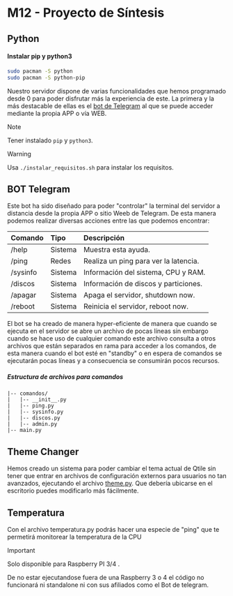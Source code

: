 
# M12 - Proyecto de Síntesis
## Python
#### Instalar pip y python3

```bash
sudo pacman -S python
sudo pacman -S python-pip
```

Nuestro servidor dispone de varias funcionalidades que hemos programado desde 0 para poder disfrutar más la experiencia de este. La primera y la más destacable de ellas es el [bot de Telegram](https://docs.google.com) al que se puede acceder mediante la propia APP o vía WEB.

> [!NOTE]  
> Tener instalado `pip` y `python3`.

> [!WARNING]  
> Usa `./instalar_requisitos.sh` para instalar los requisitos.

## BOT Telegram
Este bot ha sido diseñado para poder "controlar" la terminal del servidor a distancia desde la propia APP o sitio Weeb de Telegram. De esta manera podemos realizar diversas acciones entre las que podemos encontrar:

| Comando           | Tipo       | Descripción                                            |
| :---------------- | :--------- | :----------------------------------------------------- |
| /help             | Sistema    | Muestra esta ayuda.                                    |
| /ping             | Redes      | Realiza un ping para ver la latencia.                  |
| /sysinfo          | Sistema    | Información del sistema, CPU y RAM.                    |
| /discos           | Sistema    | Información de discos y particiones.                   |
| /apagar           | Sistema    | Apaga el servidor, shutdown now.                       |
| /reboot           | Sistema    | Reinicia el servidor, reboot now.                      |

El bot se ha creado de manera hyper-eficiente de manera que cuando se ejecuta en el servidor se abre un archivo de pocas líneas sin embargo cuando se hace uso de cualquier comando este archivo consulta a otros archivos que están separados en rama para acceder a los comandos, de esta manera cuando el bot esté en "standby" o en espera de comandos se ejecutarán pocas líneas y a consecuencia se consumirán pocos recursos.

##### Estructura de archivos para comandos
```Documentos/
|-- comandos/
|   |-- __init__.py
|   |-- ping.py
|   |-- sysinfo.py
|   |-- discos.py
|   |-- admin.py
|-- main.py
```

## Theme Changer
Hemos creado un sistema para poder cambiar el tema actual de Qtile sin tener que entrar en archivos de configuración externos para usuarios no tan avanzados, ejecutando el archivo [theme.py](https://github.com/MarioCuenca22/M12/blob/main/Scripts/OS/theme.py). Que debería ubicarse en el escritorio puedes modificarlo más fácilmente.

## Temperatura
Con el archivo temperatura.py podrás hacer una especie de "ping" que te permetirá monitorear la temperatura de la CPU 
> [!IMPORTANT]  
> Solo disponible para Raspberry PI 3/4  .

De no estar ejecutandose fuera de una Raspberry 3 o 4 el código no funcionará ni standalone ni con sus afiliados como el Bot de telegram.
